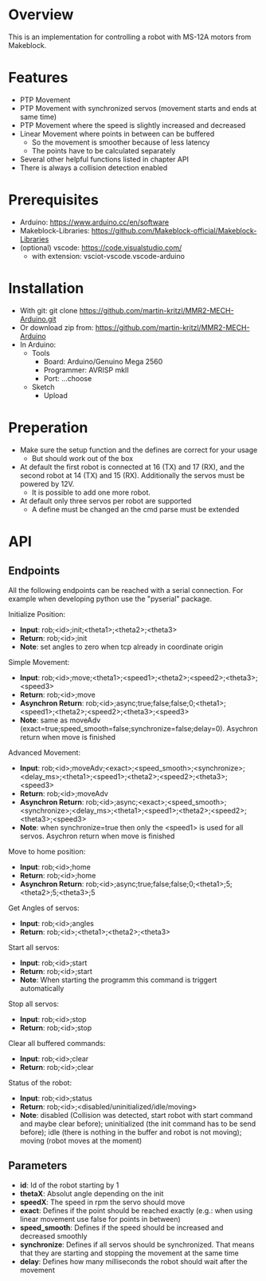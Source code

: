 # Overview
This is an implementation for controlling a robot with MS-12A motors from Makeblock. 

# Features
* PTP Movement 
* PTP Movement with synchronized servos (movement starts and ends at same time)
* PTP Movement where the speed is slightly increased and decreased
* Linear Movement where points in between can be buffered
  * So the movement is smoother because of less latency
  * The points have to be calculated separately
* Several other helpful functions listed in chapter API
* There is always a collision detection enabled

# Prerequisites

* Arduino: https://www.arduino.cc/en/software
* Makeblock-Libraries: https://github.com/Makeblock-official/Makeblock-Libraries
* (optional) vscode: https://code.visualstudio.com/
  * with extension: vsciot-vscode.vscode-arduino

# Installation

* With git: git clone https://github.com/martin-kritzl/MMR2-MECH-Arduino.git
* Or download zip from: https://github.com/martin-kritzl/MMR2-MECH-Arduino
* In Arduino:
  * Tools
    * Board: Arduino/Genuino Mega 2560
    * Programmer: AVRISP mkII
    * Port: ...choose
  * Sketch
    * Upload

# Preperation

* Make sure the setup function and the defines are correct for your usage
  * But should work out of the box
* At default the first robot is connected at 16 (TX) and 17 (RX), and the second robot at 14 (TX) and 15 (RX). Additionally the servos must be powered by 12V.
  * It is possible to add one more robot.
* At default only three servos per robot are supported
  * A define must be changed an the cmd parse must be extended

# API

## Endpoints
All the following endpoints can be reached with a serial connection. For example when developing python use the "pyserial" package.

Initialize Position:
* **Input**: rob;\<id>;init;\<theta1>;\<theta2>;\<theta3>
* **Return**: rob;\<id>;init
* **Note**: set angles to zero when tcp already in coordinate origin

Simple Movement:
* **Input**: rob;\<id>;move;\<theta1>;\<speed1>;\<theta2>;\<speed2>;\<theta3>;\<speed3>
* **Return**: rob;\<id>;move
* **Asynchron Return**: rob;\<id>;async;true;false;false;0;\<theta1>;\<speed1>;\<theta2>;\<speed2>;\<theta3>;\<speed3>
* **Note**: same as moveAdv (exact=true;speed_smooth=false;synchronize=false;delay=0). Asychron return when move is finished

Advanced Movement:
* **Input**: rob;\<id>;moveAdv;\<exact>;\<speed_smooth>;\<synchronize>;\<delay_ms>;\<theta1>;\<speed1>;\<theta2>;\<speed2>;\<theta3>;\<speed3>
* **Return**: rob;\<id>;moveAdv
* **Asynchron Return**: rob;\<id>;async;\<exact>;\<speed_smooth>;\<synchronize>;\<delay_ms>;\<theta1>;\<speed1>;\<theta2>;\<speed2>;\<theta3>;\<speed3>
* **Note**: when synchronize=true then only the \<speed1> is used for all servos. Asychron return when move is finished

Move to home position:
* **Input**: rob;\<id>;home
* **Return**: rob;\<id>;home
* **Asynchron Return**: rob;\<id>;async;true;false;false;0;\<theta1>;5;\<theta2>;5;\<theta3>;5

Get Angles of servos:
* **Input**: rob;\<id>;angles
* **Return**: rob;\<id>;\<theta1>;\<theta2>;\<theta3>

Start all servos:
* **Input**: rob;\<id>;start
* **Return**: rob;\<id>;start
* **Note**: When starting the programm this command is triggert automatically

Stop all servos:
* **Input**: rob;\<id>;stop
* **Return**: rob;\<id>;stop

Clear all buffered commands:
* **Input**: rob;\<id>;clear
* **Return**: rob;\<id>;clear

Status of the robot:
* **Input**: rob;\<id>;status
* **Return**: rob;\<id>;\<disabled/uninitialized/idle/moving>
* **Note**: disabled (Collision was detected, start robot with start command and maybe clear before); uninitialized (the init command has to be send before); idle (there is nothing in the buffer and robot is not moving); moving (robot moves at the moment)

## Parameters
* **id**: Id of the robot starting by 1
* **thetaX**: Absolut angle depending on the init
* **speedX**: The speed in rpm the servo should move
* **exact**: Defines if the point should be reached exactly (e.g.: when using linear movement use false for points in between)
* **speed_smooth**: Defines if the speed should be increased and decreased smoothly
* **synchronize**: Defines if all servos should be synchronized. That means that they are starting and stopping the movement at the same time
* **delay**: Defines how many milliseconds the robot should wait after the movement